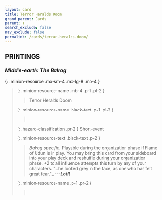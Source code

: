 ```yaml
---
layout: card
title: Terror Heralds Doom
grand_parent: Cards
parent: T
search_exclude: false
nav_exclude: false
permalink: /cards/terror-heralds-doom/
---
```


## PRINTINGS


### _Middle-earth: The Balrog_

{: .minion-resource .mx-sm-4 .mx-lg-8 .mb-4 }
> {: .minion-resource-name .mb-4 .p-1 .pl-2 }
> > <div class="hazard-mp"></div>
> > <div class="card-name">Terror Heralds Doom</div>
>
> {: .minion-resource-name .black-text .p-1 .pl-2 }
> > &nbsp;
>
> {: .hazard-classification .pr-2 }
> Short-event
>
> {: .minion-resource-text .black-text .p-2 }
> > _Balrog specific._ Playable during the organization phase if Flame of Udun is in play. You may bring this card from your sideboard into your play deck and reshuffle during your organization phase. +2 to all influence attempts this turn by any of your characters.   “...he looked grey in the face, as one who has felt great fear."_ ***---&#65279;LotR*** 
> 
> {: .minion-resource-name .p-1 .pr-2 }
> > <div class="card-shield"></div>
> > <div class="card-corruption-white">&nbsp;</div>
